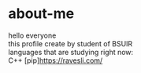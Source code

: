 # about-me
hello everyone <br />
this profile create by student of BSUIR<br />
languages that are studying right now:
<br />
C++ [pip]https://ravesli.com/
